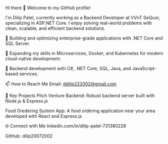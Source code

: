 Hi there 👋 Welcome to my GitHub profile!

I'm Dilip Patel, currently working as a Backend Developer at VVnT SeQuor, specializing in ASP.NET Core. I enjoy solving real-world problems with clean, scalable, and efficient backend solutions.

🔭 Building and optimizing enterprise-grade applications with .NET Core and SQL Server.

🌱 Expanding my skills in Microservices, Docker, and Kubernetes for modern cloud-native development.

💬 Backend development with C#, .NET Core, SQL, Java, and JavaScript-based services.

📫 How to Reach Me Email: ddilip222002@gmail.com

📂 Key Projects Pitch Venture Backend: Robust backend server built with Node.js & Express.js

Food Oredering System App: A food ordering application near your area developed with React and Express.js

🌐 Connect with Me linkedin.com/in/dilip-patel-731380228

GitHub: dilip20072002
